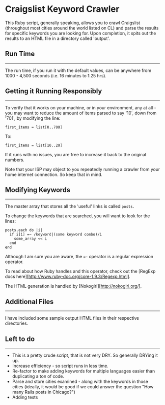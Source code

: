 # Craigslist Keyword Crawler

This Ruby script, generally speaking, allows you to crawl Craigslist (throughout most cities around the world listed on CL) and parse the results for specific keywords you are looking for. Upon completion, it spits out the results to an HTML file in a directory called 'output'.

## Run Time
------

The run time, if you run it with the default values, can be anywhere from 1000 - 4,500 seconds (i.e. 16 minutes to 1.25 hrs).

## Getting it Running Responsibly
------

To verify that it works on your machine, or in your environment, any at all - you may want to reduce the amount of items parsed to say '10', down from '701', by modifying the line:

```` 
first_items = list[0..700]

````
To:

````
first_items = list[10..20]
````
If it runs with no issues, you are free to increase it back to the original numbers.

Note that your ISP may object to you repeatedly running a crawler from your home internet connection. So keep that in mind.

## Modifying Keywords
------

The master array that stores all the 'useful' links is called `posts`.

To change the keywords that are searched, you will want to look for the lines:
````
posts.each do |i|
  if i[1] =~ /keyword|(some keyword combo)/i
    some_array << i
  end
end
````
Although I am sure you are aware, the `=~` operator is a regular expression operator.

To read about how Ruby handles and this operator, check out the [RegExp docs here][http://www.ruby-doc.org/core-1.9.3/Regexp.html].

The HTML generation is handled by [Nokogiri][http://nokogiri.org/]. 

## Additional Files
-----

I have included some sample output HTML files in their respective directories.

## Left to do
-----

* This is a pretty crude script, that is not very DRY. So generally DRYing it up. 
* Increase efficiency - so script runs in less time.
* Re-factor to make adding keywords for multiple languages easier than duplicating a ton of code.
* Parse and store cities examined - along with the keywords in those cities (ideally, it would be good if we could answer the question "How many Rails posts in Chicago?")
* Adding tests
